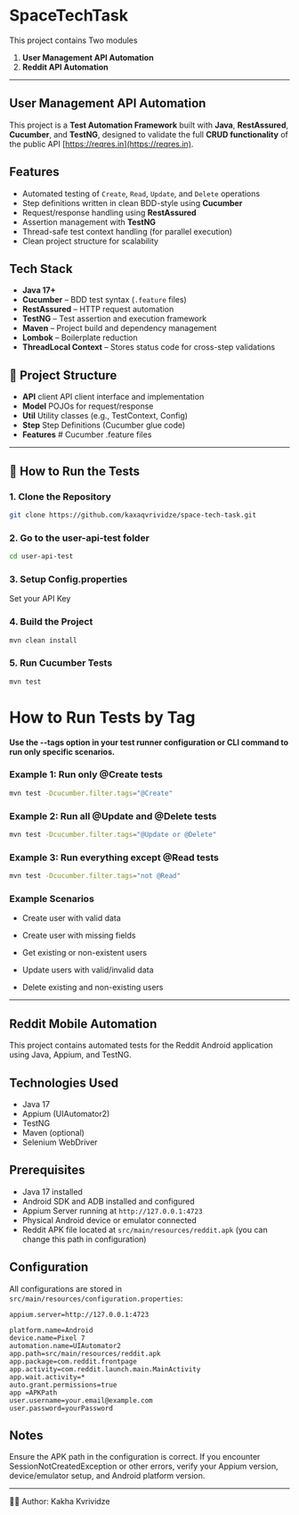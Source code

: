 # SpaceTechTask


This project contains Two modules

1. **User Management API Automation**
1. **Reddit API Automation**
---

## User Management API Automation

This project is a **Test Automation Framework** built with **Java**, **RestAssured**, **Cucumber**, and **TestNG**, designed to validate the full **CRUD functionality** of the public API [https://reqres.in](https://reqres.in).

## Features

- Automated testing of `Create`, `Read`, `Update`, and `Delete` operations
- Step definitions written in clean BDD-style using **Cucumber**
- Request/response handling using **RestAssured**
- Assertion management with **TestNG**
- Thread-safe test context handling (for parallel execution)
- Clean project structure for scalability


##  Tech Stack

- **Java 17+**
- **Cucumber** – BDD test syntax (`.feature` files)
- **RestAssured** – HTTP request automation
- **TestNG** – Test assertion and execution framework
- **Maven** – Project build and dependency management
- **Lombok** – Boilerplate reduction
- **ThreadLocal Context** – Stores status code for cross-step validations

## 📁 Project Structure


- **API** client  API client interface and implementation
- **Model** POJOs for request/response
- **Util** Utility classes (e.g., TestContext, Config)
- **Step** Step Definitions (Cucumber glue code)
- **Features** # Cucumber .feature files
---

## 🚀 How to Run the Tests

### 1. Clone the Repository

```bash
git clone https://github.com/kaxaqvrividze/space-tech-task.git
```
### 2. Go to the user-api-test folder
```bash
cd user-api-test
```
### 3. Setup Config.properties
Set your API Key
### 4. Build the Project
```bash
mvn clean install
```
### 5. Run Cucumber Tests
```bash
mvn test
```


#  How to Run Tests by Tag
**Use the --tags option in your test runner configuration or CLI command to run only specific scenarios.**

### Example 1: Run only @Create tests
```bash
mvn test -Dcucumber.filter.tags="@Create"
```
### Example 2: Run all @Update and @Delete tests
```bash
mvn test -Dcucumber.filter.tags="@Update or @Delete"
```
###  Example 3: Run everything except @Read tests
```bash
mvn test -Dcucumber.filter.tags="not @Read"
```

###  Example Scenarios
- Create user with valid data

- Create user with missing fields

- Get existing or non-existent users

- Update users with valid/invalid data

- Delete existing and non-existing users

---
## Reddit Mobile Automation

This project contains automated tests for the Reddit Android application using Java, Appium, and TestNG.

## Technologies Used

- Java 17
- Appium (UIAutomator2)
- TestNG
- Maven (optional)
- Selenium WebDriver

## Prerequisites

- Java 17 installed
- Android SDK and ADB installed and configured
- Appium Server running at `http://127.0.0.1:4723`
- Physical Android device or emulator connected
- Reddit APK file located at `src/main/resources/reddit.apk` (you can change this path in configuration)


## Configuration

All configurations are stored in `src/main/resources/configuration.properties`:

```properties
appium.server=http://127.0.0.1:4723

platform.name=Android
device.name=Pixel 7
automation.name=UIAutomator2
app.path=src/main/resources/reddit.apk
app.package=com.reddit.frontpage
app.activity=com.reddit.launch.main.MainActivity
app.wait.activity=*
auto.grant.permissions=true
app =APKPath
user.username=your.email@example.com
user.password=yourPassword
```

## Notes
Ensure the APK path in the configuration is correct.
If you encounter SessionNotCreatedException or other errors, verify your Appium version, device/emulator setup, and Android platform version.


---


👨‍💻 Author:
Kakha Kvrividze
